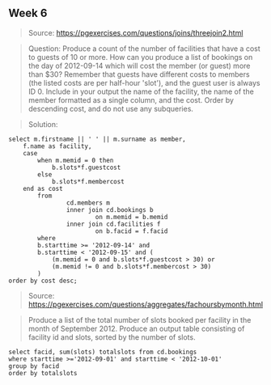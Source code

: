 ## Week 6
> Source: https://pgexercises.com/questions/joins/threejoin2.html

> Question:  Produce a count of the number of facilities that have a cost to guests of 10 or more.
> How can you produce a list of bookings on the day of 2012-09-14 which will cost the member (or guest) more than $30? Remember that guests have different costs to members (the 
> listed costs are per half-hour 'slot'), and the guest user is always ID 0. Include in your output the name of the facility, the name of the member formatted as a single column, 
> and the cost. Order by descending cost, and do not use any subqueries.

> Solution:

```
select m.firstname || ' ' || m.surname as member, 
	f.name as facility, 
	case 
		when m.memid = 0 then
			b.slots*f.guestcost
		else
			b.slots*f.membercost
	end as cost
        from
                cd.members m                
                inner join cd.bookings b
                        on m.memid = b.memid
                inner join cd.facilities f
                        on b.facid = f.facid
        where
		b.starttime >= '2012-09-14' and 
		b.starttime < '2012-09-15' and (
			(m.memid = 0 and b.slots*f.guestcost > 30) or
			(m.memid != 0 and b.slots*f.membercost > 30)
		)
order by cost desc;   
```

> Source: https://pgexercises.com/questions/aggregates/fachoursbymonth.html

> Produce a list of the total number of slots booked per facility in the month of September 2012. Produce an output table consisting of facility id and slots, sorted by the number of slots.

```
select facid, sum(slots) totalslots from cd.bookings
where starttime >='2012-09-01' and starttime < '2012-10-01'
group by facid
order by totalslots
```